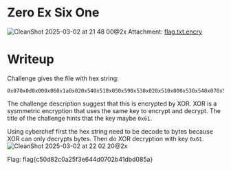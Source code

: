 # Zero Ex Six One
![CleanShot 2025-03-02 at 21 48 00@2x](https://github.com/user-attachments/assets/783c54a2-0646-4abe-bfb1-2f396a479e9f)
Attachment: [flag.txt.encry](https://github.com/esheeep/ctf-writeups/blob/main/SnykCon2025/Attachments/encry)

# Writeup
Challenge gives the file with hex string:
```
0x070x0d0x000x060x1a0x020x540x510x050x590x530x020x510x000x530x540x070x520x040x570x550x550x050x510x560x510x530x030x550x500x050x030x050x510x590x540x000x1c
```
The challenge description suggest that this is encrypted by XOR. XOR is a sysmmetric encryption that uses the same key to encrypt and decrypt.
The title of the challenge hints that the key maybe `0x61`. 

Using cyberchef first the hex string need to be decode to bytes because XOR can only decrypts bytes.
Then do XOR decryption with key `0x61`. <br>
![CleanShot 2025-03-02 at 22 02 20@2x](https://github.com/user-attachments/assets/686bdfc8-0d94-4b17-a23a-467b9ddaac5a)

Flag: flag{c50d82c0a25f3e644d0702b41dbd085a}

